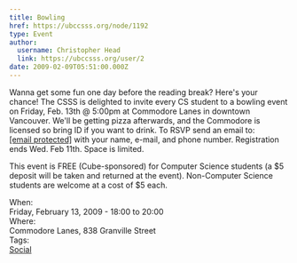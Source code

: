 ```yaml
---
title: Bowling 
href: https://ubccsss.org/node/1192
type: Event
author:
  username: Christopher Head
  link: https://ubccsss.org/user/2
date: 2009-02-09T05:51:00.000Z
---
```


<div class="field field-name-body field-type-text-with-summary field-label-hidden"><div class="field-items"><div class="field-item even"><p>Wanna get some fun one day before the reading break? Here&apos;s your chance! The CSSS is delighted to invite every CS student to a bowling event on Friday, Feb. 13th @ 5:00pm at Commodore Lanes in downtown Vancouver. We&apos;ll be getting pizza afterwards, and the Commodore is licensed so bring ID if you want to drink. To RSVP send an email to: <a href="/cdn-cgi/l/email-protection#4f393f390f3b272a2c3a2d2a612c2e"><span class="__cf_email__" data-cfemail="7600060036021e1315031413581517">[email&#xA0;protected]</span></a> with your name, e-mail, and phone number. Registration ends Wed. Feb 11th. Space is limited.</p>
<p>This event is FREE (Cube-sponsored) for Computer Science students (a $5 deposit will be taken and returned at the event). Non-Computer Science students are welcome at a cost of $5 each.</p>
</div></div></div><div class="field field-name-field-dates field-type-datetime field-label-above"><div class="field-label">When:&#xA0;</div><div class="field-items"><div class="field-item even"><span class="date-display-single">Friday, February 13, 2009 - <span class="date-display-range"><span class="date-display-start">18:00</span> to <span class="date-display-end">20:00</span></span></span></div></div></div><div class="field field-name-field-location field-type-text field-label-above"><div class="field-label">Where:&#xA0;</div><div class="field-items"><div class="field-item even">Commodore Lanes, 838 Granville Street</div></div></div>    <footer>
    <div class="field field-name-field-tags field-type-taxonomy-term-reference field-label-above"><div class="field-label">Tags:&#xA0;</div><div class="field-items"><div class="field-item even"><a href="/social">Social</a></div></div></div>      </footer>